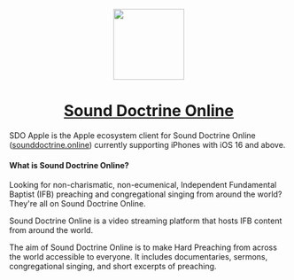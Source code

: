<p align="center">
  <a href="https://apps.apple.com/in/app/sound-doctrine-online/id6443919279">
    <picture>
      <source media="(prefers-color-scheme: dark)" srcset="https://storage.googleapis.com/sdo-public-assets/Text%20Logo.png">
      <img src="https://storage.googleapis.com/sdo-public-assets/Text%20Logo.png" height="128">
    </picture>
    <h1 align="center">Sound Doctrine Online</h1>
  </a>
</p>

SDO Apple is the Apple ecosystem client for Sound Doctrine Online ([sounddoctrine.online](https://sounddoctrine.online)) currently supporting iPhones with iOS 16 and above.

#### What is Sound Doctrine Online?
Looking for non-charismatic, non-ecumenical, Independent Fundamental Baptist (IFB) preaching and congregational singing from around the world? They're all on Sound Doctrine Online.

Sound Doctrine Online is a video streaming platform that hosts IFB content from around the world.

The aim of Sound Doctrine Online is to make Hard Preaching from across the world accessible to everyone. It includes documentaries, sermons, congregational singing, and short excerpts of preaching.
